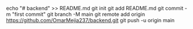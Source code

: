 echo "# backend" >> README.md
git init
git add README.md
git commit -m "first commit"
git branch -M main
git remote add origin https://github.com/OmarMejia237/backend.git
git push -u origin main

